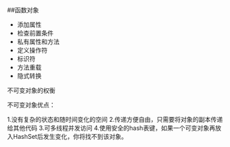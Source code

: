 ##函数对象
* 添加属性
* 检查前置条件
* 私有属性和方法
* 定义操作符
* 标识符
* 方法重载
* 隐式转换

不可变对象的权衡

不可变对象优点：

1.没有复杂的状态和随时间变化的空间
2.传递方便自由，只需要将对象的副本传递给其他代码
3.可多线程并发访问
4.使用安全的hash表键，如果一个可变对象再放入HashSet后发生变化，你将找不到该对象。
